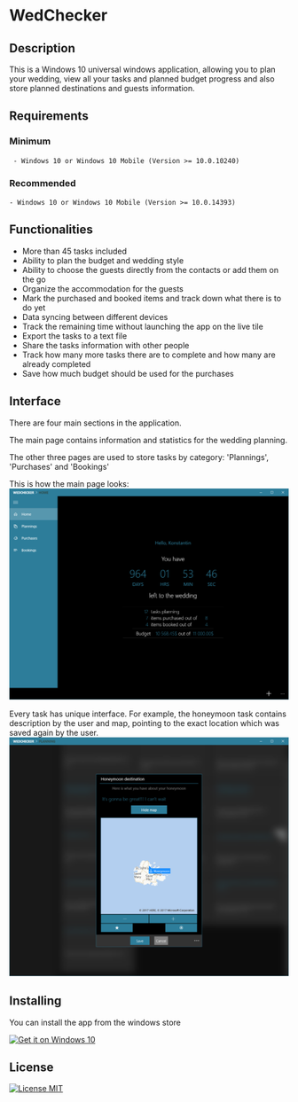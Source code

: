 # WedChecker

## Description
This is a Windows 10 universal windows application, allowing you to plan your wedding, view all your tasks and planned budget progress and also store planned destinations and guests information.

## Requirements

### Minimum
     - Windows 10 or Windows 10 Mobile (Version >= 10.0.10240)

### Recommended
    - Windows 10 or Windows 10 Mobile (Version >= 10.0.14393)

## Functionalities

 - More than 45 tasks included
 - Ability to plan the budget and wedding style
 - Ability to choose the guests directly from the contacts or add them on the go
 - Organize the accommodation for the guests
 - Mark the purchased and booked items and track down what there is to do yet
 - Data syncing between different devices
 - Track the remaining time without launching the app on the live tile
 - Export the tasks to a text file
 - Share the tasks information with other people
 - Track how many more tasks there are to complete and how many are already completed
 - Save how much budget should be used for the purchases

## Interface

There are four main sections in the application. 

The main page contains information and statistics for the wedding planning. 

The other three pages are used to store tasks by category: 'Plannings', 'Purchases' and 'Bookings'

This is how the main page looks:
![Main page](https://raw.githubusercontent.com/ktodorov/WedChecker/master/Assets/MainPage.PNG)

Every task has unique interface. For example, the honeymoon task contains description by the user and map, pointing to the exact location which was saved again by the user.
![Honeymoon destination](https://raw.githubusercontent.com/ktodorov/WedChecker/master/Assets/HoneymoonDestination.PNG)

## Installing

You can install the app from the windows store

<a href="https://www.microsoft.com/store/apps/9nblggh2rnm2?ocid=badge" title='Download WedChecker'><img src="https://assets.windowsphone.com/f2f77ec7-9ba9-4850-9ebe-77e366d08adc/English_Get_it_Win_10_InvariantCulture_Default.png" alt="Get it on Windows 10" style='width: 250px;' /></a>

## License

[![License MIT](https://img.shields.io/npm/l/express.svg)](http://opensource.org/licenses/MIT)